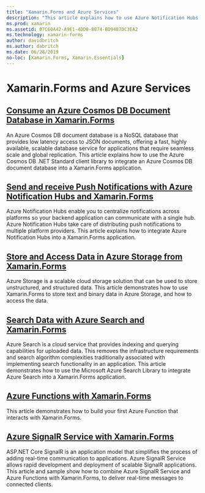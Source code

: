 ```yaml
---
title: "Xamarin.Forms and Azure Services"
description: "This article explains how to use Azure Notification Hubs to send cross-platform push notifications to Xamarin.Forms applications."
ms.prod: xamarin
ms.assetid: 07C60A42-A9E1-4DD0-8874-BD9487DC3EA2
ms.technology: xamarin-forms
author: davidbritch
ms.author: dabritch
ms.date: 06/28/2019
no-loc: [Xamarin.Forms, Xamarin.Essentials]
---
```


# Xamarin.Forms and Azure Services

## [Consume an Azure Cosmos DB Document Database in Xamarin.Forms](azure-cosmosdb.md)

An Azure Cosmos DB document database is a NoSQL database that provides low latency access to JSON documents, offering a fast, highly available, scalable database service for applications that require seamless scale and global replication. This article explains how to use the Azure Cosmos DB .NET Standard client library to integrate an Azure Cosmos DB document database into a Xamarin.Forms application.

## [Send and receive Push Notifications with Azure Notification Hubs and Xamarin.Forms](azure-notification-hub.md)

Azure Notification Hubs enable you to centralize notifications across platforms so your backend application can communicate with a single hub. Azure Notification Hubs take care of distributing push notifications to multiple platform providers. This article explains how to integrate Azure Notification Hubs into a Xamarin.Forms application.

## [Store and Access Data in Azure Storage from Xamarin.Forms](azure-storage.md)

Azure Storage is a scalable cloud storage solution that can be used to store unstructured, and structured data. This article demonstrates how to use Xamarin.Forms to store text and binary data in Azure Storage, and how to access the data.

## [Search Data with Azure Search and Xamarin.Forms](azure-search.md)

Azure Search is a cloud service that provides indexing and querying capabilities for uploaded data. This removes the infrastructure requirements and search algorithm complexities traditionally associated with implementing search functionality in an application. This article demonstrates how to use the Microsoft Azure Search Library to integrate Azure Search into a Xamarin.Forms application.

## [Azure Functions with Xamarin.Forms](azure-functions.md)

This article demonstrates how to build your first Azure Function that interacts with Xamarin.Forms.

## [Azure SignalR Service with Xamarin.Forms](azure-signalr.md)

ASP.NET Core SignalR is an application model that simplifies the process of adding real-time communication to applications. Azure SignalR Service allows rapid development and deployment of scalable SignalR applications. This article and sample show how to combine Azure SignalR Service and Azure Functions with Xamarin.Forms, to deliver real-time messages to connected clients.
